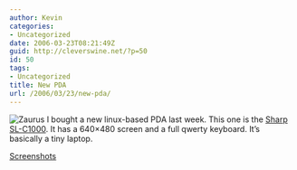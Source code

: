 ```yaml
---
author: Kevin
categories:
- Uncategorized
date: 2006-03-23T08:21:49Z
guid: http://cleverswine.net/?p=50
id: 50
tags:
- Uncategorized
title: New PDA
url: /2006/03/23/new-pda/
---
```


<img id="image49" src="https://i1.wp.com/blog.cleverswine.net/wp-content/uploads/2006/03/3364715483647815.JPG?resize=96%2C96" alt="Zaurus" align="left" style="margin-right:4px;" data-recalc-dims="1" />I bought a new linux-based PDA last week. This one is the <a href="http://www.engadget.com/2005/03/11/new-sharp-zaurus-sl-c1000/" target="_blank">Sharp SL-C1000</a>. It has a 640&#215;480 screen and a full qwerty keyboard. It&#8217;s basically a tiny laptop.

[Screenshots](/kn/zaurus.html)